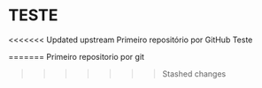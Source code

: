 # TESTE
<<<<<<< Updated upstream
Primeiro repositório por GitHub
Teste

=======
Primeiro repositorio por git
>>>>>>> Stashed changes

